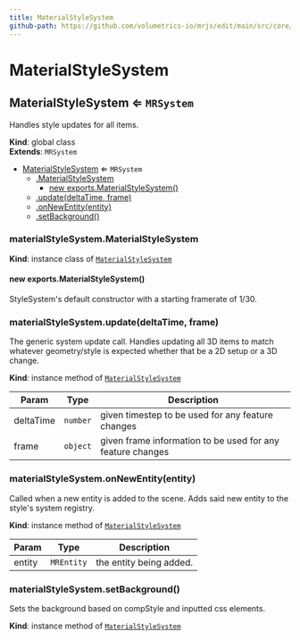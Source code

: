 ```yaml
---
title: MaterialStyleSystem
github-path: https://github.com/volumetrics-io/mrjs/edit/main/src/core/componentSystems/MaterialStyleSystem.js
---
```

# MaterialStyleSystem

<a name="MaterialStyleSystem"></a>

## MaterialStyleSystem ⇐ <code>MRSystem</code>
Handles style updates for all items.

**Kind**: global class  
**Extends**: <code>MRSystem</code>  

* [MaterialStyleSystem](#MaterialStyleSystem) ⇐ <code>MRSystem</code>
    * [.MaterialStyleSystem](#MaterialStyleSystem+MaterialStyleSystem)
        * [new exports.MaterialStyleSystem()](#new_MaterialStyleSystem+MaterialStyleSystem_new)
    * [.update(deltaTime, frame)](#MaterialStyleSystem+update)
    * [.onNewEntity(entity)](#MaterialStyleSystem+onNewEntity)
    * [.setBackground()](#MaterialStyleSystem+setBackground)

<a name="MaterialStyleSystem+MaterialStyleSystem"></a>

### materialStyleSystem.MaterialStyleSystem
**Kind**: instance class of [<code>MaterialStyleSystem</code>](#MaterialStyleSystem)  
<a name="new_MaterialStyleSystem+MaterialStyleSystem_new"></a>

#### new exports.MaterialStyleSystem()
StyleSystem's default constructor with a starting framerate of 1/30.

<a name="MaterialStyleSystem+update"></a>

### materialStyleSystem.update(deltaTime, frame)
The generic system update call. Handles updating all 3D items to match whatever geometry/style is expected whether that be a 2D setup or a 3D change.

**Kind**: instance method of [<code>MaterialStyleSystem</code>](#MaterialStyleSystem)  

| Param | Type | Description |
| --- | --- | --- |
| deltaTime | <code>number</code> | given timestep to be used for any feature changes |
| frame | <code>object</code> | given frame information to be used for any feature changes |

<a name="MaterialStyleSystem+onNewEntity"></a>

### materialStyleSystem.onNewEntity(entity)
Called when a new entity is added to the scene. Adds said new entity to the style's system registry.

**Kind**: instance method of [<code>MaterialStyleSystem</code>](#MaterialStyleSystem)  

| Param | Type | Description |
| --- | --- | --- |
| entity | <code>MREntity</code> | the entity being added. |

<a name="MaterialStyleSystem+setBackground"></a>

### materialStyleSystem.setBackground()
Sets the background based on compStyle and inputted css elements.

**Kind**: instance method of [<code>MaterialStyleSystem</code>](#MaterialStyleSystem)  
